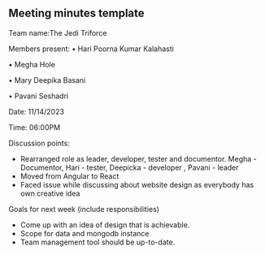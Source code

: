 ## Meeting minutes template

Team name:The Jedi Triforce

Members present:
• Hari Poorna Kumar Kalahasti

• Megha Hole

• Mary Deepika Basani

• Pavani Seshadri

Date: 11/14/2023

Time: 06:00PM

Discussion points: 

* Rearranged role as leader, developer, tester and documentor. Megha - Documentor, Hari - tester, Deepicka - developer , Pavani - leader 
* Moved from Angular to React
* Faced issue while discussing about website design as everybody has own creative idea

Goals for next week (include responsibilities)

* Come up with an idea of design that is achievable.
* Scope for data and mongodb instance
* Team management tool should be up-to-date.